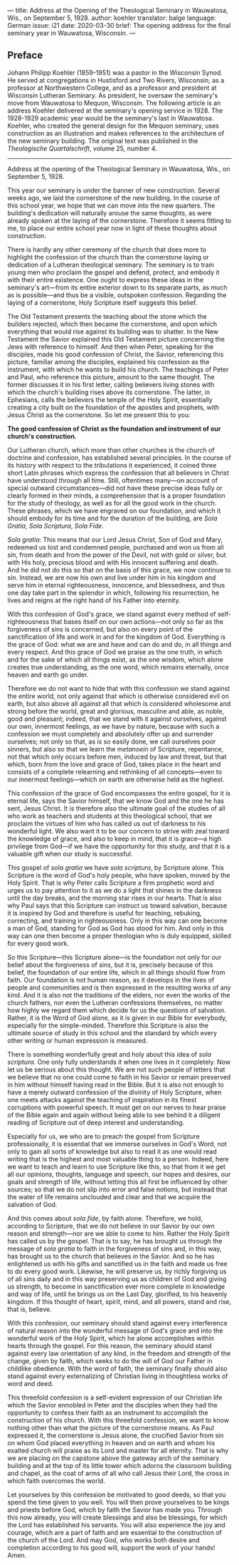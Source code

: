 —
title: Address at the Opening of the Theological Seminary in Wauwatosa, Wis.,
on September 5, 1928.
author: koehler
translator: balge
language: German
issue: i21
date: 2020-03-30
brief: The opening address for the final seminary year in Wauwatosa, Wisconsin.
—

## Preface

Johann Philipp Koehler (1859-1951) was a pastor in the Wisconsin Synod.
He served at congregations in Hustisford and Two Rivers, Wisconsin, as a
professor at Northwestern College, and as a professor and president at
Wisconsin Lutheran Seminary. As president, he oversaw the seminary's
move from Wauwatosa to Mequon, Wisconsin. The following article is an
address Koehler delivered at the seminary's opening service in 1928. The
1928-1929 academic year would be the seminary's last in Wauwatosa.
Koehler, who created the general design for the Mequon seminary, uses
construction as an illustration and makes references to the architecture
of the new seminary building. The original text was published in the
*Theologische Quartalschrift*, volume 25, number 4.

---

Address at the opening of the Theological Seminary in Wauwatosa, Wis.,
on September 5, 1928.

This year our seminary is under the banner of new construction. Several
weeks ago, we laid the cornerstone of the new building. In the course of
this school year, we hope that we can move into the new quarters. The
building's dedication will naturally arouse the same thoughts, as were
already spoken at the laying of the cornerstone. Therefore it seems
fitting to me, to place our entire school year now in light of these
thoughts about construction.

There is hardly any other ceremony of the church that does more to
highlight the confession of the church than the cornerstone laying or
dedication of a Lutheran theological seminary. The seminary is to train
young men who proclaim the gospel and defend, protect, and embody it
with their entire existence. One ought to express these ideas in the
seminary's art—from its entire exterior down to its separate parts, as
much as is possible—and thus be a visible, outspoken confession.
Regarding the laying of a cornerstone, Holy Scripture itself suggests
this belief.

The Old Testament presents the teaching about the stone which the
builders rejected, which then became the cornerstone, and upon which
everything that would rise against its building was to shatter. In the
New Testament the Savior explained this Old Testament picture concerning
the Jews with reference to himself. And then when Peter, speaking for
the disciples, made his good confession of Christ, the Savior,
referencing this picture, familiar among the disciples, explained his
confession as the instrument, with which he wants to build his church.
The teachings of Peter and Paul, who reference this picture, amount to
the same thought. The former discusses it in his first letter, calling
believers living stones with which the church's building rises above its
cornerstone. The latter, in Ephesians, calls the believers the temple of
the Holy Spirit, essentially creating a city built on the foundation of
the apostles and prophets, with Jesus Christ as the cornerstone. So let
me present this to you:

**The good confession of Christ as the foundation and instrument of our
church's construction.**

Our Lutheran church, which more than other churches is the church of
doctrine and confession, has established several principles. In the
course of its history with respect to the tribulations it experienced,
it coined three short Latin phrases which express the confession that
all believers in Christ have understood through all time. Still,
oftentimes many—on account of special outward circumstances—did not
have these precise ideas fully or clearly formed in their minds, a
comprehension that is a proper foundation for the study of theology, as
well as for all the good work in the church. These phrases, which we
have engraved on our foundation, and which it should embody for its time
and for the duration of the building, are *Sola Gratia*, *Sola
Scriptura*, *Sola Fide*.

*Sola gratia*: This means that our Lord Jesus Christ, Son of God and
Mary, redeemed us lost and condemned people, purchased and won us from
all sin, from death and from the power of the Devil, not with gold or
silver, but with His holy, precious blood and with His innocent
suffering and death. And he did not do this so that on the basis of this
grace, we now continue to sin. Instead, we are now his own and live
under him in his kingdom and serve him in eternal righteousness,
innocence, and blessedness, and thus one day take part in the splendor
in which, following his resurrection, he lives and reigns at the right
hand of his Father into eternity.

With this confession of God's grace, we stand against every method of
self-righteousness that bases itself on our own actions—not only so
far as the forgiveness of sins is concerned, but also on every point of
the sanctification of life and work in and for the kingdom of God.
Everything is the grace of God: what we are and have and can do and do,
in all things and every respect. And this grace of God we praise as the
one truth, in which and for the sake of which all things exist, as the
one wisdom, which alone creates true understanding, as the one word,
which remains eternally, once heaven and earth go under.

Therefore we do not want to hide that with this confession we stand
against the entire world, not only against that which is otherwise
considered evil on earth, but also above all against all that which is
considered wholesome and strong before the world, great and glorious,
masculine and able, as noble, good and pleasant; indeed, that we stand
with it against ourselves, against our own, innermost feelings, as we
have by nature, because with such a confession we must completely and
absolutely offer up and surrender ourselves; not only so that, as is so
easily done, we call ourselves poor sinners, but also so that we learn
the *metanoein* of Scripture, repentance, not that which only occurs
before men, induced by law and threat, but that which, born from the
love and grace of God, takes place in the heart and consists of a
complete relearning and rethinking of all concepts—even to our
innermost feelings—which on earth are otherwise held as the highest.

This confession of the grace of God encompasses the entire gospel, for
it is eternal life, says the Savior himself, that we know God and the
one he has sent, Jesus Christ. It is therefore also the ultimate goal of
the studies of all who work as teachers and students at this theological
school, that we proclaim the virtues of him who has called us out of
darkness to his wonderful light. We also want it to be our concern to
strive with zeal toward the knowledge of grace, and also to keep in
mind, that it is grace—a high privilege from God—if we have the
opportunity for this study, and that it is a valuable gift when our
study is successful.

This gospel of *sola gratia* we have *sola scriptura*, by Scripture
alone. This Scripture is the word of God's holy people, who have spoken,
moved by the Holy Spirit. That is why Peter calls Scripture a firm
prophetic word and urges us to pay attention to it as we do a light that
shines in the darkness until the day breaks, and the morning star rises
in our hearts. That is also why Paul says that this Scripture can
instruct us toward salvation, because it is inspired by God and
therefore is useful for teaching, rebuking, correcting, and training in
righteousness. Only in this way can one become a man of God, standing
for God as God has stood for him. And only in this way can one then
become a proper theologian who is duly equipped, skilled for every good
work.

So this Scripture—this Scripture alone—is the foundation not only
for our belief about the forgiveness of sins, but it is, precisely
because of this belief, the foundation of our entire life, which in all
things should flow from faith. Our foundation is not human reason, as it
develops in the lives of people and communities and is then expressed in
the resulting works of any kind. And it is also not the traditions of
the elders, nor even the works of the church fathers, nor even the
Lutheran confessions themselves, no matter how highly we regard them
which decide for us the questions of salvation. Rather, it is the Word
of God alone, as it is given in our Bible for everybody, especially for
the simple-minded. Therefore this Scripture is also the ultimate source
of study in this school and the standard by which every other writing or
human expression is measured.

There is something wonderfully great and holy about this idea of *sola
scriptura*. One only fully understands it when one lives in it
completely. Now let us be serious about this thought. We are not such
people of letters that we believe that no one could come to faith in his
Savior or remain preserved in him without himself having read in the
Bible. But it is also not enough to have a merely outward confession of
the divinity of Holy Scripture, when one meets attacks against the
teaching of inspiration in its finest corruptions with powerful speech.
It must get on our nerves to hear praise of the Bible again and again
without being able to see behind it a diligent reading of Scripture out
of deep interest and understanding.

Especially for us, we who are to preach the gospel from Scripture
professionally, it is essential that we immerse ourselves in God's Word,
not only to gain all sorts of knowledge but also to read it as one would
read writing that is the highest and most valuable thing to a person.
Indeed, here we want to teach and learn to use Scripture like this, so
that from it we get all our opinions, thoughts, language and speech, our
hopes and desires, our goals and strength of life, without letting this
all first be influenced by other sources; so that we do not slip into
error and false notions, but instead that the water of life remains
unclouded and clear and that we acquire the salvation of God.

And this comes about *sola fide*, by faith alone. Therefore, we hold,
according to Scripture, that we do not believe in our Savior by our own
reason and strength—nor are we able to come to him. Rather the Holy
Spirit has called us by the gospel. That is to say, he has brought us
through the message of *sola gratia* to faith in the forgiveness of sins
and, in this way, has brought us to the church that believes in the
Savior. And so he has enlightened us with his gifts and sanctified us in
the faith and made us free to do every good work. Likewise, he will
preserve us, by richly forgiving us of all sins daily and in this way
preserving us as children of God and giving us strength, to become in
sanctification ever more complete in knowledge and way of life, until he
brings us on the Last Day, glorified, to his heavenly kingdom. If this
thought of heart, spirit, mind, and all powers, stand and rise, that is,
believe.

With this confession, our seminary should stand against every
interference of natural reason into the wonderful message of God's grace
and into the wonderful work of the Holy Spirit, which he alone
accomplishes within hearts through the gospel. For this reason, the
seminary should stand against every law orientation of any kind, in the
freedom and strength of the change, given by faith, which seeks to do
the will of God our Father in childlike obedience. With the word of
faith, the seminary finally should also stand against every
externalizing of Christian living in thoughtless works of word and deed.

This threefold confession is a self-evident expression of our Christian
life which the Savior ennobled in Peter and the disciples when they had
the opportunity to confess their faith as an instrument to accomplish
the construction of his church. With this threefold confession, we want
to know nothing other than what the picture of the cornerstone means. As
Paul expressed it, the cornerstone is Jesus alone, the crucified Savior
from sin on whom God placed everything in heaven and on earth and whom
his exalted church will praise as its Lord and master for all eternity.
That is why we are placing on the capstone above the gateway arch of the
seminary building and at the top of its little tower which adorns the
classroom building and chapel, as the coat of arms of all who call Jesus
their Lord, the cross in which faith overcomes the world.

Let yourselves by this confession be motivated to good deeds, so that
you spend the time given to you well. You will then prove yourselves to
be kings and priests before God, which by faith the Savior has made you.
Through this now already, you will create blessings and also be
blessings, for which the Lord has established his servants. You will
also experience the joy and courage, which are a part of faith and are
essential to the construction of the church of the Lord. And may God,
who works both desire and completion according to his good will, support
the work of your hands! Amen.